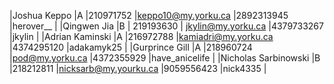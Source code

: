|Joshua Keppo |A |210971752 |keppo10@my.yorku.ca |2892313945 |herover__ | 
|Qingwen Jia |B | 219193630 | jkylin@my.yorku.ca |4379733267 |jkylin |
|Adrian Kaminski |A |216972788 |kamiadri@my.yorku.ca  |4374295120 |adakamyk25 |
|Gurprince Gill |A |218960724 |pod@my.yorku.ca |4372355929 |have_anicelife |
|Nicholas Sarbinowski |B |218212811 |nicksarb@my.yourku.ca |9059556423 |nick4335 |

